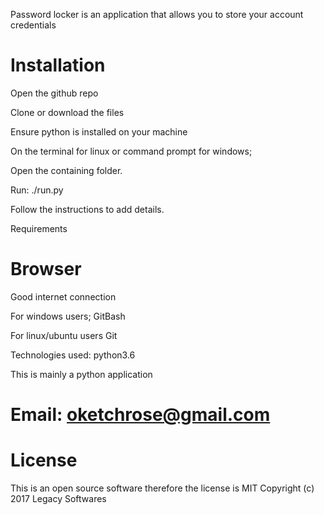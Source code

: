 Password locker is an application that allows you to store your account credentials

# Installation

Open the github repo

Clone or download the files

Ensure python is installed on your machine

On the terminal for linux or command prompt for windows;

Open the containing folder.

Run: ./run.py

Follow the instructions to add details.

Requirements

# Browser

Good internet connection

For windows users; GitBash

For linux/ubuntu users Git

Technologies used:
python3.6

This is mainly a python application

# Email: oketchrose@gmail.com

# License

This is an open source software therefore the license is MIT Copyright (c) 2017 Legacy Softwares
